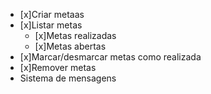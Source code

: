 - [x]Criar metaas
- [x]Listar metas
    - [x]Metas realizadas
    - [x]Metas abertas
- [x]Marcar/desmarcar metas como realizada
- [x]Remover metas
- Sistema de mensagens
